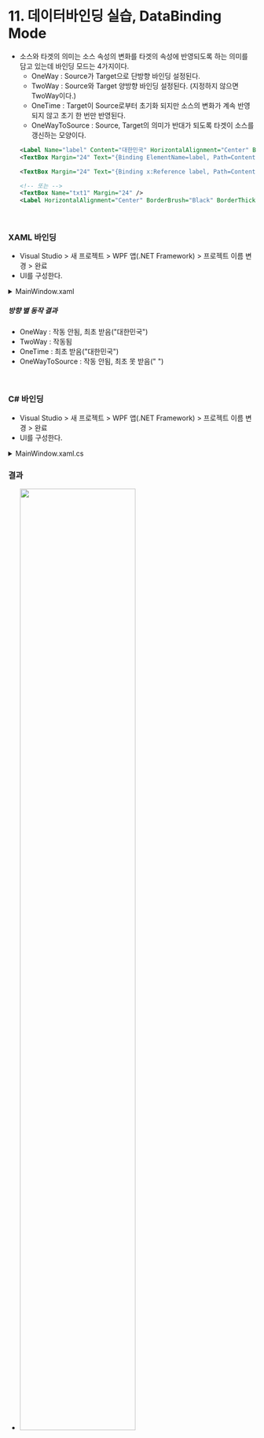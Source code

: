 # 11. 데이터바인딩 실습, DataBinding Mode
- 소스와 타겟의 의미는 소스 속성의 변화를 타겟의 속성에 반영되도록 하는 의미를 담고 있는데 바인딩 모드는 4가지이다.
  - OneWay : Source가 Target으로 단방향 바인딩 설정된다.
  - TwoWay : Source와 Target 양방향 바인딩 설정된다. (지정하지 않으면 TwoWay이다.)
  - OneTime : Target이 Source로부터 초기화 되지만 소스의 변화가 계속 반영되지 않고 초기 한 번만 반영된다.
  - OneWayToSource : Source, Target의 의미가 반대가 되도록 타겟이 소스를 갱신하는 모양이다.
  ```xml
  <Label Name="label" Content="대한민국" HorizontalAlignment="Center" BorderBrush="Black" BorderThickness="2"/> <!--Source-->
  <TextBox Margin="24" Text="{Binding ElementName=label, Path=Content, UpdateSourceTrigger=PropertyChanged}"/> <!--Target--> <!-- 객체 : label, 속성 content -->
  
  <TextBox Margin="24" Text="{Binding x:Reference label, Path=Content, UpdateSourceTrigger=PropertyChanged}"/> <!-- x:Reference 가능 -->
  
  <!-- 또는 -->
  <TextBox Name="txt1" Margin="24" />
  <Label HorizontalAlignment="Center" BorderBrush="Black" BorderThickness="2" Content="{Binding ElementName=txt1, Path=Text}" />
  ```

<br>

### XAML 바인딩

- Visual Studio > 새 프로젝트 > WPF 앱(.NET Framework) > 프로젝트 이름 변경 > 완료
- UI를 구성한다.
<details><summary>MainWindow.xaml</summary>

```xml
<Window x:Class="_11.wpfDataBinding.MainWindow"
        xmlns="http://schemas.microsoft.com/winfx/2006/xaml/presentation"
        xmlns:x="http://schemas.microsoft.com/winfx/2006/xaml"
        xmlns:d="http://schemas.microsoft.com/expression/blend/2008"
        xmlns:mc="http://schemas.openxmlformats.org/markup-compatibility/2006"
        xmlns:local="clr-namespace:_11.wpfDataBinding"
        mc:Ignorable="d"
        Title="MainWindow" Height="450" Width="800">
    <StackPanel>
        <!--Binding Target-->
        <!--UpdateSourceTrigger는 타겟이 소스를 갱신하는 타이밍을 지정-->
        <!--TextBox인 경우 LostFocus가 기본이므로 값이 바뀔때마다 갱신하기 위해 PropertyChanged로 설정-->
        <TextBox Margin="24" Text="{Binding ElementName=label, Path=Content, UpdateSourceTrigger=PropertyChanged, Mode = TwoWay}"/> <!--Target-->
        <Label Name="label" Content="대한민국" HorizontalAlignment="Center" BorderBrush="Black" BorderThickness="2"/> <!--Source-->
    </StackPanel>
</Window>
```
</details>

##### 방향 별 동작 결과
- OneWay : 작동 안됨, 최초 받음("대한민국")
- TwoWay : 작동됨
- OneTime : 최초 받음("대한민국")
- OneWayToSource : 작동 안됨, 최초 못 받음(" ")


<br>

### C# 바인딩

- Visual Studio > 새 프로젝트 > WPF 앱(.NET Framework) > 프로젝트 이름 변경 > 완료
- UI를 구성한다.
<details><summary>MainWindow.xaml.cs</summary>

```cs
namespace _11.wpfDataBinding___2
{
    public partial class MainWindow : Window
    {
        public MainWindow()
        {
            InitializeComponent();

            Binding bind = new Binding();
            bind.Source = text;
            bind.Path = new PropertyPath(TextBox.TextProperty);

            label.SetBinding(Label.ContentProperty, bind);
        }
    }
}
```
</details>

### 결과

- <img src="https://user-images.githubusercontent.com/66783849/190460027-56501423-b654-44f0-9d91-7bdeb5f5ee30.png" width="70%">
